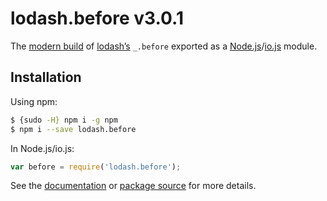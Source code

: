 # lodash.before v3.0.1

The [modern build](https://github.com/lodash/lodash/wiki/Build-Differences) of [lodash’s](https://lodash.com/) `_.before` exported as a [Node.js](http://nodejs.org/)/[io.js](https://iojs.org/) module.

## Installation

Using npm:

```bash
$ {sudo -H} npm i -g npm
$ npm i --save lodash.before
```

In Node.js/io.js:

```js
var before = require('lodash.before');
```

See the [documentation](https://lodash.com/docs#before) or [package source](https://github.com/lodash/lodash/blob/3.0.1-npm-packages/lodash.before) for more details.
